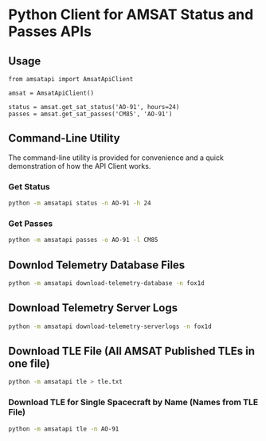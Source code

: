# Python Client for AMSAT Status and Passes APIs

## Usage

```
from amsatapi import AmsatApiClient

amsat = AmsatApiClient()

status = amsat.get_sat_status('AO-91', hours=24)
passes = amsat.get_sat_passes('CM85', 'AO-91')
```

## Command-Line Utility
The command-line utility is provided for convenience and a quick demonstration of how the API Client works.

### Get Status
```bash
python -m amsatapi status -n AO-91 -h 24
```

### Get Passes
```bash
python -m amsatapi passes -o AO-91 -l CM85
```

## Downlod Telemetry Database Files
```bash
python -m amsatapi download-telemetry-database -n fox1d
```

## Download Telemetry Server Logs
```bash
python -m amsatapi download-telemetry-serverlogs -n fox1d
```

## Download TLE File (All AMSAT Published TLEs in one file)
```bash
python -m amsatapi tle > tle.txt
```

### Download TLE for Single Spacecraft by Name (Names from TLE File)
```bash
python -m amsatapi tle -n AO-91
```
